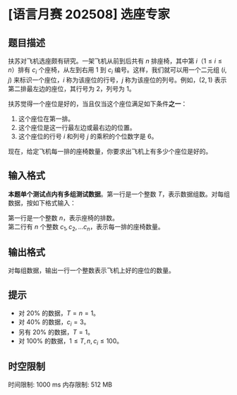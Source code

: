 # [语言月赛 202508] 选座专家

## 题目描述


扶苏对飞机选座颇有研究。一架飞机从前到后共有 $n$ 排座椅，其中第 $i$（$1 \leq i \leq n$）排有 $c_i$ 个座椅，从左到右用 $1$ 到 $c_{i}$ 编号。这样，我们就可以用一个二元组 $(i,j)$ 来标识一个座位，$i$ 称为该座位的行号，$j$ 称为该座位的列号。例如，$(2,1)$ 表示第二排最左边的座位，其行号为 $2$，列号为 $1$。

扶苏觉得一个座位是好的，当且仅当这个座位满足如下条件**之一**：

1. 这个座位在第一排。
2. 这个座位是这一行最左边或最右边的位置。
3. 这个座位的行号 $i$ 和列号 $j$ 的乘积的个位数字是 $6$。

现在，给定飞机每一排的座椅数量，你要求出飞机上有多少个座位是好的。


## 输入格式


**本题单个测试点内有多组测试数据**。第一行是一个整数 $T$，表示数据组数。对每组数据，按如下格式输入：

第一行是一个整数 $n$，表示座椅的排数。  
第二行有 $n$ 个整数 $c_1, c_2, \dots c_n$，表示每一排的座椅数量。

## 输出格式


对每组数据，输出一行一个整数表示飞机上好的座位的数量。


## 提示


- 对 $20\%$ 的数据，$T = n = 1$。
- 对 $40\%$ 的数据，$c_i = 3$。
- 另有 $20\%$ 的数据，$T = 1$。
- 对 $100\%$ 的数据，$1 \leq T,n,c_i\leq 100$。

## 时空限制

时间限制: 1000 ms
内存限制: 512 MB
